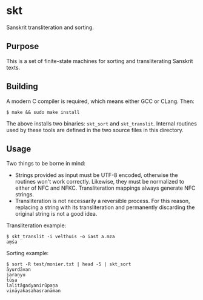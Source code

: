 # skt

Sanskrit transliteration and sorting.


## Purpose

This is a set of finite-state machines for sorting and transliterating Sanskrit
texts.


## Building

A modern C compiler is required, which means either GCC or CLang. Then:

    $ make && sudo make install

The above installs two binaries: `skt_sort` and `skt_translit`. Internal
routines used by these tools are defined in the two source files in this
directory.


## Usage

Two things to be borne in mind:
* Strings provided as input must be UTF-8 encoded, otherwise the routines won't
  work correctly. Likewise, they must be normalized to either of NFC and NFKC.
  Transliteration mappings always generate NFC strings.
* Transliteration is not necessarily a reversible process. For this reason,
  replacing a string with its transliteration and permanently discarding the
  original string is not a good idea.

Transliteration example:

    $ skt_translit -i velthuis -o iast a.mza
    aṃśa

Sorting example:

    $ sort -R test/monier.txt | head -5 | skt_sort
    āyurdāvan
    jaraṇyu
    tūṣa
    lalitāgadyanirūpaṇa
    vināyakasahasranāman
